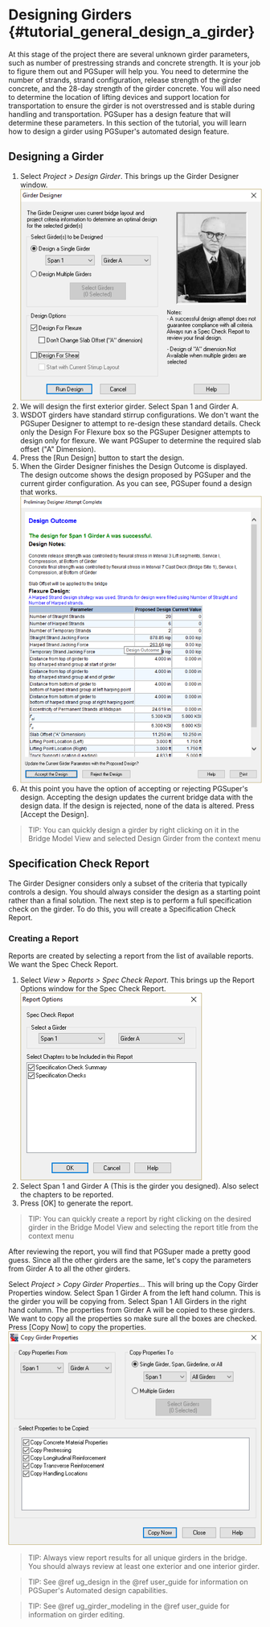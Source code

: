 Designing Girders {#tutorial_general_design_a_girder}
==============================
At this stage of the project there are several unknown girder parameters, such as number of prestressing strands and concrete strength. It is your job to figure them out and PGSuper will help you. You need to determine the number of strands, strand configuration, release strength of the girder concrete, and the 28-day strength of the girder concrete. You will also need to determine the location of lifting devices and support location for transportation to ensure the girder is not overstressed and is stable during handling and transportation. PGSuper has a design feature that will determine these parameters. In this section of the tutorial, you will learn how to design a girder using PGSuper's automated design feature.

Designing a Girder
-----------------------
1. Select *Project > Design Girder*. This brings up the Girder Designer window. ![](Tutorial_General_Girder_Designer.png)
2. We will design the first exterior girder. Select Span 1 and Girder A.
3. WSDOT girders have standard stirrup configurations. We don't want the PGSuper Designer to attempt to re-design these standard details. Check only the Design For Flexure box so the PGSuper Designer attempts to design only for flexure. We want PGSuper to determine the required slab offset ("A" Dimension).
4. Press the [Run Design] button to start the design.
5. When the Girder Designer finishes the Design Outcome is displayed. The design outcome shows the design proposed by PGSuper and the current girder configuration. As you can see, PGSuper found a design that works. ![](Tutorial_General_Design_Outcome.png)
6. At this point you have the option of accepting or rejecting PGSuper's design. Accepting the design updates the current bridge data with the design data. If the design is rejected, none of the data is altered. Press [Accept the Design].

> TIP: You can quickly design a girder by right clicking on it in the Bridge Model View and selected Design Girder from the context menu

Specification Check Report
---------------------------
The Girder Designer considers only a subset of the criteria that typically controls a design. You should always consider the design as a starting point rather than a final solution. The next step is to perform a full specification check on the girder. To do this, you will create a Specification Check Report.

### Creating a Report ###
Reports are created by selecting a report from the list of available reports. We want the Spec Check Report.
1. Select *View > Reports > Spec Check Report*. This brings up the Report Options window for the Spec Check Report. ![](Tutorial_General_Report_Options.png)
2. Select Span 1 and Girder A (This is the girder you designed). Also select the chapters to be reported. 
4. Press [OK] to generate the report.

> TIP: You can quickly create a report by right clicking on the desired girder in the Bridge Model View and selecting the report title from the context menu

After reviewing the report, you will find that PGSuper made a pretty good guess. Since all the other girders are the same, let's copy the parameters from Girder A to all the other girders.

Select *Project > Copy Girder Properties...* This will bring up the Copy Girder Properties window. Select Span 1 Girder A from the left hand column. This is the girder you will be copying from. Select Span 1 All Girders in the right hand column. The properties from Girder A will be copied to these girders. We want to copy all the properties so make sure all the boxes are checked. Press [Copy Now] to copy the properties. ![](Tutorial_General_Copy_Girder_Properties.png)

> TIP: Always view report results for all unique girders in the bridge. You should always review at least one exterior and one interior girder.

> TIP: See @ref ug_design in the @ref user_guide for information on PGSuper's Automated design capabilities.

> TIP: See @ref ug_girder_modeling in the @ref user_guide for information on girder editing.

